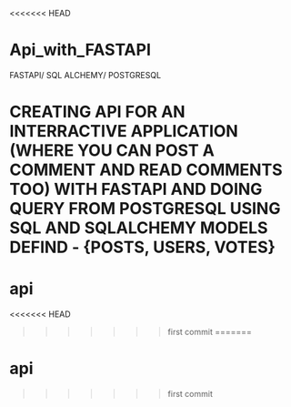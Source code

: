 <<<<<<< HEAD
# Api_with_FASTAPI
FASTAPI/ SQL ALCHEMY/ POSTGRESQL

CREATING API FOR AN INTERRACTIVE APPLICATION (WHERE YOU CAN POST A COMMENT AND READ COMMENTS TOO) 
WITH FASTAPI AND DOING QUERY FROM POSTGRESQL USING SQL AND SQLALCHEMY
MODELS DEFIND - {POSTS, USERS, VOTES}
=======
# api
<<<<<<< HEAD
>>>>>>> first commit
=======
# api
>>>>>>> first commit
